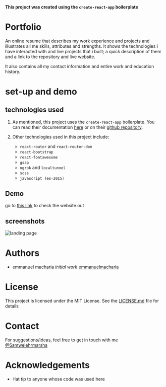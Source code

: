 
#### This project was created using the `create-react-app` boilerplate

# Portfolio

An online resume that describes my work experience and projects and illustrates all me skills, attributes and strengths. It shows the technologies i have interacted with and live projects that i built; a quick description of them and a link to the repository and live website.  

It also contains all my contact information and entire work and education history.

# set-up and demo

## technologies used

1. As mentioned, this project uses the `create-react-app` boilerplate. You can read their documentation [here](https://facebook.github.io/create-react-app/docs/getting-started) or on their [github repository](https://github.com/facebook/create-react-app).

2. Other technologies used in this project include:
    * `react-router` and `react-router-dom`
    * `react-bootstrap`
    * `react-fontawesome`
    * `gsap`
    * `ngrok` and `localtunnel`
    * `scss`
    * `javascript (es-2015)`

## Demo

go to [this link]() to check the website out

## screenshots

![landing page]("https://github.com/emmanuelmacharia/portfolio/tree/master/src/images/Screenshot(79).png")

# Authors

* emmanuel macharia _initial work_ [emmanuelmacharia](https://github.com/emmanuelmacharia)

# License

This project is licensed under the MIT License. See the [LICENSE.md](https://github.com/emmanuelmacharia/portfolio/tree/master/LICENSE.md) file for details

# Contact

For suggestions/ideas, feel free to get in touch with me [@Samwelehrmarsha](https://twitter.com/Samwelehrmarsha)

# Acknowledgements

* Hat tip to anyone whose code was used here
